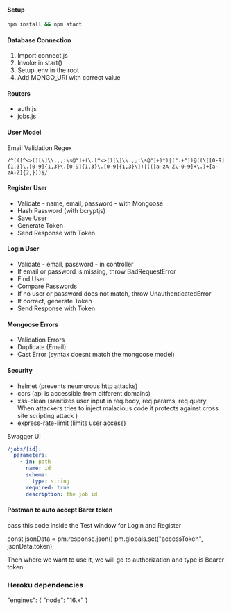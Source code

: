 #### Setup

```bash
npm install && npm start
```

#### Database Connection

1. Import connect.js
2. Invoke in start()
3. Setup .env in the root
4. Add MONGO_URI with correct value

#### Routers

- auth.js
- jobs.js

#### User Model

Email Validation Regex

```regex
/^(([^<>()[\]\\.,;:\s@"]+(\.[^<>()[\]\\.,;:\s@"]+)*)|(".+"))@((\[[0-9]{1,3}\.[0-9]{1,3}\.[0-9]{1,3}\.[0-9]{1,3}\])|(([a-zA-Z\-0-9]+\.)+[a-zA-Z]{2,}))$/
```

#### Register User

- Validate - name, email, password - with Mongoose
- Hash Password (with bcryptjs)
- Save User
- Generate Token
- Send Response with Token

#### Login User

- Validate - email, password - in controller
- If email or password is missing, throw BadRequestError
- Find User
- Compare Passwords
- If no user or password does not match, throw UnauthenticatedError
- If correct, generate Token
- Send Response with Token

#### Mongoose Errors

- Validation Errors
- Duplicate (Email)
- Cast Error (syntax doesnt match the mongoose model)

#### Security

- helmet (prevents neumorous http attacks)
- cors (api is accessible from different domains)
- xss-clean (sanitizes user input in req.body, req.params, req.query. When attackers tries to inject malacious code it protects against cross site scripting attack )
- express-rate-limit (limits user access)

Swagger UI

```yaml
/jobs/{id}:
  parameters:
    - in: path
      name: id
      schema:
        type: string
      required: true
      description: the job id
```

#### Postman to auto accept Barer token
pass this code inside the Test window for Login and Register

const jsonData = pm.response.json()
pm.globals.set("accessToken", jsonData.token);

Then where we want to use it, we will go to authorization and type is Bearer token.

### Heroku dependencies
 "engines": {
    "node": "16.x"
  }
